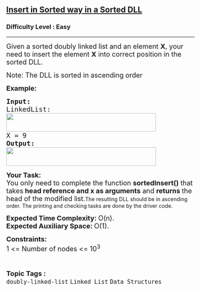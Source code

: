 <h2><a href="https://www.geeksforgeeks.org/problems/insert-in-sorted-way-in-a-sorted-dll/1?page=2&category=Linked%20List&difficulty=Easy&sortBy=submissions">Insert in Sorted way in a Sorted DLL</a></h2><h3>Difficulty Level : Easy</h3><hr><div class="problems_problem_content__Xm_eO"><p><span style="font-size: 18px;">Given a sorted doubly linked list and an element <strong>X</strong>, your need to insert the element <strong>X</strong> into correct position in the sorted DLL.</span></p>
<p><span style="font-size: 18px;"><span class="selectable-text copyable-text" style="caret-color: #000000;">Note: The DLL is sorted in ascending order</span></span></p>
<p><span style="font-size: 18px;"><strong>Example:</strong></span></p>
<pre><span style="font-size: 18px;"><strong>Input:
</strong>LinkedList:
<img style="height: 49px; width: 400px;" src="https://contribute.geeksforgeeks.org/wp-content/uploads/dll.png" alt="">
X = 9
<strong>Output:</strong></span>
<img style="height: 50px; width: 400px;" src="https://contribute.geeksforgeeks.org/wp-content/uploads/dll2.png" alt="">
</pre>
<p><span style="font-size: 18px;"><strong>Your Task:</strong><br>You only need to complete the&nbsp;function <strong>sortedInsert()</strong> that takes<strong> head reference and x as arguments</strong> and <strong>returns </strong>the head of the modified list.</span><span style="caret-color: #000000; font-family: -apple-system, BlinkMacSystemFont, 'Segoe UI', Roboto, Oxygen, Ubuntu, Cantarell, 'Open Sans', 'Helvetica Neue', sans-serif;">The resulting DLL should be in ascending order. The printing and checking tasks are done by the driver code.</span></p>
<p><span style="font-size: 18px;"><strong>Expected Time Complexity:&nbsp;</strong>O(n).<br><strong>Expected Auxiliary Space:&nbsp;</strong>O(1).</span></p>
<p><span style="font-size: 18px;"><strong>Constraints:</strong><br>1 &lt;= Number of nodes &lt;= 10<sup>3</sup></span></p></div><br><p><span style=font-size:18px><strong>Topic Tags : </strong><br><code>doubly-linked-list</code>&nbsp;<code>Linked List</code>&nbsp;<code>Data Structures</code>&nbsp;